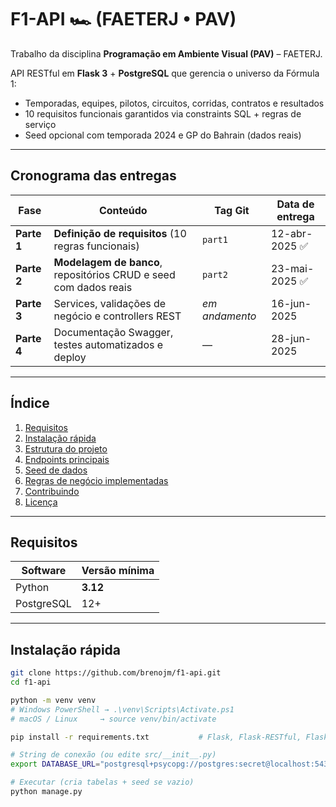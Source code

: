 ﻿# F1-API 🏎️ (FAETERJ • PAV)

Trabalho da disciplina **Programação em Ambiente Visual (PAV)** – FAETERJ.

API RESTful em **Flask 3** + **PostgreSQL** que gerencia o universo da Fórmula 1:

* Temporadas, equipes, pilotos, circuitos, corridas, contratos e resultados
* 10 requisitos funcionais garantidos via constraints SQL + regras de serviço
* Seed opcional com temporada 2024 e GP do Bahrain (dados reais)

---

## Cronograma das entregas

| Fase | Conteúdo | Tag Git | Data de entrega |
|------|----------|---------|-----------------|
| **Parte 1** | **Definição de requisitos** (10 regras funcionais) | `part1` | 12-abr-2025 ✅ |
| **Parte 2** | **Modelagem de banco**, repositórios CRUD e seed com dados reais | `part2` | 23-mai-2025 ✅ |
| **Parte 3** | Services, validações de negócio e controllers REST | *em andamento* | 16-jun-2025 |
| **Parte 4** | Documentação Swagger, testes automatizados e deploy | — | 28-jun-2025 |

---

## Índice
1. [Requisitos](#requisitos)
2. [Instalação rápida](#instalação-rápida)
3. [Estrutura do projeto](#estrutura-do-projeto)
4. [Endpoints principais](#endpoints-principais)
5. [Seed de dados](#seed-de-dados)
6. [Regras de negócio implementadas](#regras-de-negócio-implementadas)
7. [Contribuindo](#contribuindo)
8. [Licença](#licença)

---

## Requisitos
| Software   | Versão mínima |
|------------|---------------|
| Python     | **3.12**      |
| PostgreSQL | 12+           |

---

## Instalação rápida

```bash
git clone https://github.com/brenojm/f1-api.git
cd f1-api

python -m venv venv
# Windows PowerShell → .\venv\Scripts\Activate.ps1
# macOS / Linux     → source venv/bin/activate

pip install -r requirements.txt           # Flask, Flask-RESTful, Flask-SQLAlchemy, flask-apispec, marshmallow

# String de conexão (ou edite src/__init__.py)
export DATABASE_URL="postgresql+psycopg://postgres:secret@localhost:5432/f1db"

# Executar (cria tabelas + seed se vazio)
python manage.py

